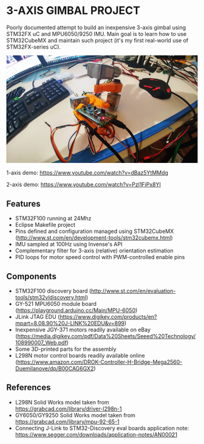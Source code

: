 # 3-AXIS GIMBAL PROJECT
Poorly documented attempt to build an inexpensive 3-axis gimbal using STM32FX uC and MPU6050/9250 IMU. Main goal is to learn how to use STM32CubeMX and maintain such project (it's my first real-world use of STM32FX-series uC).

![alt text](https://github.com/mmittek/gimbal/blob/master/images/3-axis.jpg?raw=true "Single axis assembly")

1-axis demo: https://www.youtube.com/watch?v=dBaz5YtMMdg

2-axis demo: https://www.youtube.com/watch?v=Pzl1FiPx8YI

## Features
- STM32F100 running at 24Mhz
- Eclipse Makefile project
- Pins defined and configuration managed using STM32CubeMX (http://www.st.com/en/development-tools/stm32cubemx.html)
- IMU sampled at 100Hz using Invense's API
- Complementary filter for 3-axis (relative) orientation estimation
- PID loops for motor speed control with PWM-controlled enable pins
 

## Components
- STM32F100 discovery board (http://www.st.com/en/evaluation-tools/stm32vldiscovery.html)
- GY-521 MPU6050 module board (https://playground.arduino.cc/Main/MPU-6050)
- JLink JTAG EDU (https://www.digikey.com/products/en?mpart=8.08.90%20J-LINK%20EDU&v=899)
- Inexpensive JGY-371 motors readily available on eBay (https://media.digikey.com/pdf/Data%20Sheets/Seeed%20Technology/108990007_Web.pdf)
- Some 3D-printed parts for the assembly
- L298N motor control boards readily available online (https://www.amazon.com/DROK-Controller-H-Bridge-Mega2560-Duemilanove/dp/B00CAG6GX2)

## References
- L298N Solid Works model taken from https://grabcad.com/library/driver-l298n-1
- GY6050/GY9250 Solid Works model taken from https://grabcad.com/library/mpu-92-65-1
- Connecting J-Link to STM32-Discovery eval boards application note: https://www.segger.com/downloads/application-notes/AN00021

